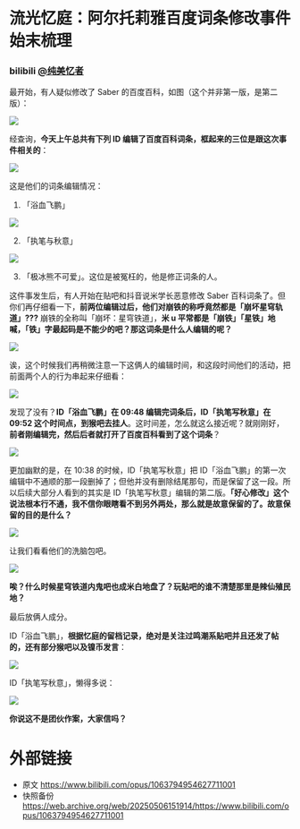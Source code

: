 # 流光忆庭：阿尔托莉雅百度词条修改事件始末梳理

### bilibili [@纯美忆者](https://space.bilibili.com/3546660716153442)

最开始，有人疑似修改了 Saber 的百度百科，如图（这个并非第一版，是第二版）：

![](https://raw.githubusercontent.com/bxx-114514/iming-blog/refs/heads/main/evil-of-kurogames/images/1063794954627711001/1.jpg)

经查询，**今天上午总共有下列 ID 编辑了百度百科词条，框起来的三位是跟这次事件相关的**：

![](https://raw.githubusercontent.com/bxx-114514/iming-blog/refs/heads/main/evil-of-kurogames/images/1063794954627711001/2.jpg)

这是他们的词条编辑情况：

1. 「浴血飞鹏」

![](https://raw.githubusercontent.com/bxx-114514/iming-blog/refs/heads/main/evil-of-kurogames/images/1063794954627711001/3.jpg)

2. 「执笔与秋意」

![](https://raw.githubusercontent.com/bxx-114514/iming-blog/refs/heads/main/evil-of-kurogames/images/1063794954627711001/4.jpg)

3. 「极冰熊不可爱」。这位是被冤枉的，他是修正词条的人。

这件事发生后，有人开始在贴吧和抖音说米学长恶意修改 Saber 百科词条了。但你们再仔细看一下，**前两位编辑过后，他们对崩铁的称呼竟然都是「崩坏星穹轨道」???** 崩铁的全称叫「崩坏：星穹铁道」，**米 u 平常都是「崩铁」「星铁」地喊，「铁」字最起码是不能少的吧？那这词条是什么人编辑的呢？**

![](https://raw.githubusercontent.com/bxx-114514/iming-blog/refs/heads/main/evil-of-kurogames/images/1063794954627711001/5.jpg)

诶，这个时候我们再稍微注意一下这俩人的编辑时间，和这段时间他们的活动，把前面两个人的行为串起来仔细看：

![](https://raw.githubusercontent.com/bxx-114514/iming-blog/refs/heads/main/evil-of-kurogames/images/1063794954627711001/6.jpg)

发现了没有？**ID「浴血飞鹏」在 09:48 编辑完词条后，ID「执笔写秋意」在 09:52 这个时间点，到猴吧去挂人**。这时间差，怎么就这么接近呢？就刚刚好，**前者刚编辑完，然后后者就打开了百度百科看到了这个词条**？

![](https://raw.githubusercontent.com/bxx-114514/iming-blog/refs/heads/main/evil-of-kurogames/images/1063794954627711001/7.jpg)

更加幽默的是，在 10:38 的时候，ID「执笔写秋意」把 ID「浴血飞鹏」的第一次编辑中不通顺的那一段删掉了；但他并没有删除结尾那句，而是保留了这一段。所以后续大部分人看到的其实是 ID「执笔写秋意」编辑的第二版。**「好心修改」这个说法根本行不通，我不信你眼瞎看不到另外两处，那么就是故意保留的了。故意保留的目的是什么？**

![](https://raw.githubusercontent.com/bxx-114514/iming-blog/refs/heads/main/evil-of-kurogames/images/1063794954627711001/8.jpg)

让我们看看他们的洗脑包吧。

![](https://raw.githubusercontent.com/bxx-114514/iming-blog/refs/heads/main/evil-of-kurogames/images/1063794954627711001/9.jpg)

**唉？什么时候星穹铁道内鬼吧也成米白地盘了？玩贴吧的谁不清楚那里是辣仙殖民地？**

最后放俩人成分。

ID「浴血飞鹏」，**根据忆庭的留档记录，绝对是关注过鸣潮系贴吧并且还发了帖的，还有部分猴吧以及镍币发言**：

![](https://raw.githubusercontent.com/bxx-114514/iming-blog/refs/heads/main/evil-of-kurogames/images/1063794954627711001/10.jpg)

ID「执笔写秋意」，懒得多说：

![](https://raw.githubusercontent.com/bxx-114514/iming-blog/refs/heads/main/evil-of-kurogames/images/1063794954627711001/11.jpg)

**你说这不是团伙作案，大家信吗？**

# 外部链接

* 原文 https://www.bilibili.com/opus/1063794954627711001
* 快照备份 https://web.archive.org/web/20250506151914/https://www.bilibili.com/opus/1063794954627711001
